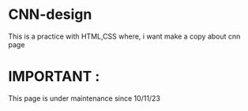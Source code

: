 # CNN-design
This is a practice with HTML,CSS where, i want make a copy about cnn page

# IMPORTANT :

This page is under maintenance since 10/11/23
